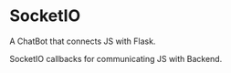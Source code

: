 # SocketIO
A ChatBot that connects JS with Flask.

SocketIO callbacks for communicating JS with Backend.
